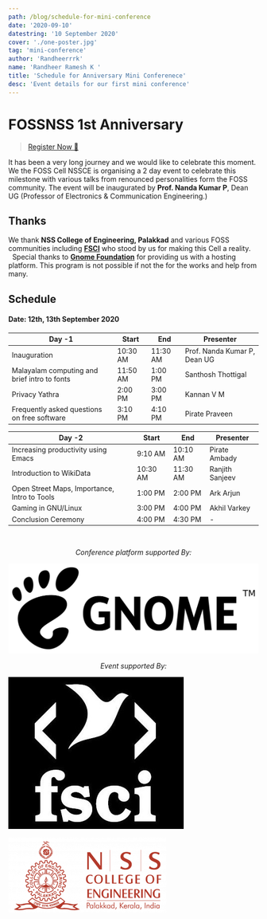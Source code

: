 ```yaml
---
path: /blog/schedule-for-mini-conference
date: '2020-09-10'
datestring: '10 September 2020'
cover: './one-poster.jpg'
tag: 'mini-conference'
author: 'Randheerrrk'
name: 'Randheer Ramesh K '
title: 'Schedule for Anniversary Mini Conferenece'
desc: 'Event details for our first mini conference'
---
```


# FOSSNSS 1st Anniversary

> [Register Now 📝](https://ee.kobotoolbox.org/x/fDaTvLeE)

It has been a very long journey and we would like to celebrate this moment. We the FOSS Cell NSSCE is organising a 2 day event to celebrate this milestone with various talks from renounced personalities form the FOSS community. The event will be inaugurated by **Prof. Nanda Kumar P**, Dean UG (Professor of Electronics & Communication Engineering.)

## Thanks

We thank **NSS College of Engineering, Palakkad** and various FOSS communities including <a href="https://fsci.org.in/">**FSCI**</a> who stood by us for making this Cell a reality.<br/>&nbsp;&nbsp;Special thanks to <a href="https://www.gnome.org">**Gnome Foundation**</a> for providing us with a hosting platform. This program is not possible if not the for the works and help from many.

## Schedule

#### Date: 12th, 13th September 2020

| Day -1                                       | Start    | End      | Presenter                    |
| -------------------------------------------- | -------- | -------- | ---------------------------- |
| Inauguration                                 | 10:30 AM | 11:30 AM | Prof. Nanda Kumar P, Dean UG |
| Malayalam computing and brief intro to fonts | 11:50 AM | 1:00 PM  | Santhosh Thottigal           |
| Privacy Yathra                               | 2:00 PM  | 3:00 PM  | Kannan V M                   |
| Frequently asked questions on free software  | 3:10 PM  | 4:10 PM  | Pirate Praveen               |

| Day -2                                       | Start    | End      | Presenter       |
| -------------------------------------------- | -------- | -------- | --------------- |
| Increasing productivity using Emacs          | 9:10 AM  | 10:10 AM | Pirate Ambady   |
| Introduction to WikiData                     | 10:30 AM | 11:30 AM | Ranjith Sanjeev |
| Open Street Maps, Importance, Intro to Tools | 1:00 PM  | 2:00 PM  | Ark Arjun       |
| Gaming in GNU/Linux                          | 3:00 PM  | 4:00 PM  | Akhil Varkey    |
| Conclusion Ceremony                          | 4:00 PM  | 4:30 PM  | -               |

<br/>
<p style="text-align: center"><em>Conference platform supported By:</em></p>

[![Gnome Foundation](./gnome-logo.jpg)](https://www.gnome.org/)
<br/>

<p style="text-align: center"><em>Event supported By:</em></p>

![FSCI](./fsci-logo.jpg)
<br/>

![NSS College Of Engineering](./nssce-logo.png)
